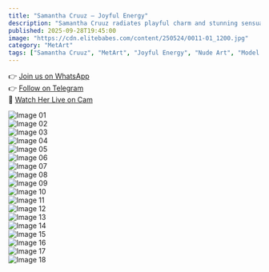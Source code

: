 ```yaml
---
title: "Samantha Cruuz – Joyful Energy"
description: "Samantha Cruuz radiates playful charm and stunning sensuality in this vibrant MetArt set."
published: 2025-09-28T19:45:00
image: "https://cdn.elitebabes.com/content/250524/0011-01_1200.jpg"
category: "MetArt"
tags: ["Samantha Cruuz", "MetArt", "Joyful Energy", "Nude Art", "Model Set"]
---
```


👉 [Join us on WhatsApp](https://redirecting-kappa.vercel.app/)  
👉 [Follow on Telegram](https://redirecting-kappa.vercel.app/)  
🔞 [Watch Her Live on Cam](https://redirecting-kappa.vercel.app/)  

![Image 01](https://cdn.elitebabes.com/content/250524/0011-01_1200.jpg)  
![Image 02](https://cdn.elitebabes.com/content/250524/0011-02_1200.jpg)  
![Image 03](https://cdn.elitebabes.com/content/250524/0011-03_1200.jpg)  
![Image 04](https://cdn.elitebabes.com/content/250524/0011-04_1200.jpg)  
![Image 05](https://cdn.elitebabes.com/content/250524/0011-05_1200.jpg)  
![Image 06](https://cdn.elitebabes.com/content/250524/0011-06_1200.jpg)  
![Image 07](https://cdn.elitebabes.com/content/250524/0011-07_1200.jpg)  
![Image 08](https://cdn.elitebabes.com/content/250524/0011-08_1200.jpg)  
![Image 09](https://cdn.elitebabes.com/content/250524/0011-09_1200.jpg)  
![Image 10](https://cdn.elitebabes.com/content/250524/0011-10_1200.jpg)  
![Image 11](https://cdn.elitebabes.com/content/250524/0011-11_1200.jpg)  
![Image 12](https://cdn.elitebabes.com/content/250524/0011-12_1200.jpg)  
![Image 13](https://cdn.elitebabes.com/content/250524/0011-13_1200.jpg)  
![Image 14](https://cdn.elitebabes.com/content/250524/0011-14_1200.jpg)  
![Image 15](https://cdn.elitebabes.com/content/250524/0011-15_1200.jpg)  
![Image 16](https://cdn.elitebabes.com/content/250524/0011-16_1200.jpg)  
![Image 17](https://cdn.elitebabes.com/content/250524/0011-17_1200.jpg)  
![Image 18](https://cdn.elitebabes.com/content/250524/0011-18_1200.jpg)